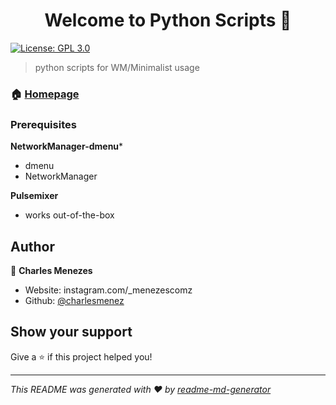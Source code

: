 <h1 align="center">Welcome to Python Scripts 👋</h1>
<p>
  <a href="#" target="_blank">
    <img alt="License: GPL 3.0" src="https://img.shields.io/badge/License-GPL 3.0-yellow.svg" />
  </a>
</p>

> python scripts for WM/Minimalist usage

### 🏠 [Homepage](https://github.com/charlesmenez/PythonScript)

### Prerequisites

**NetworkManager-dmenu***
- dmenu
- NetworkManager

**Pulsemixer**
- works out-of-the-box
## Author

👤 **Charles Menezes**

* Website: instagram.com/_menezescomz
* Github: [@charlesmenez](https://github.com/charlesmenez)

## Show your support

Give a ⭐️ if this project helped you!

***
_This README was generated with ❤️ by [readme-md-generator](https://github.com/kefranabg/readme-md-generator)_
